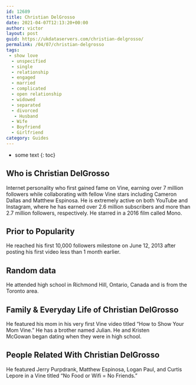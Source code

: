 ```yaml
---
id: 12689
title: Christian DelGrosso
date: 2021-04-07T12:13:20+00:00
author: victor
layout: post
guid: https://ukdataservers.com/christian-delgrosso/
permalink: /04/07/christian-delgrosso
tags:
 - show love
  - unspecified
  - single
  - relationship
  - engaged
  - married
  - complicated
  - open relationship
  - widowed
  - separated
  - divorced
   - Husband
  - Wife
  - Boyfriend
  - Girlfriend
category: Guides
---
```


* some text
{: toc}


## Who is Christian DelGrosso



Internet personality who first gained fame on Vine, earning over 7 million followers while collaborating with fellow Vine stars including Cameron Dallas and Matthew Espinosa. He is extremely active on both YouTube and Instagram, where he has earned over 2.6 million subscribers and more than 2.7 million followers, respectively. He starred in a 2016 film called Mono.

                
                
                
## Prior to Popularity



He reached his first 10,000 followers milestone on June 12, 2013 after posting his first video less than 1 month earlier. 

                
                
                
## Random data



He attended high school in Richmond Hill, Ontario, Canada and is from the Toronto area. 

                
                
                
## Family & Everyday Life of Christian DelGrosso



He featured his mom in his very first Vine video titled &#8220;How to Show Your Mom Vine.&#8221; He has a brother named Julian. He and Kristen McGowan began dating when they were in high school.

                
                
                
## People Related With Christian DelGrosso



He featured Jerry Purpdrank, Matthew Espinosa, Logan Paul, and Curtis Lepore in a Vine titled &#8220;No Food or Wifi = No Friends.&#8221;

                
              
            
          
          
          